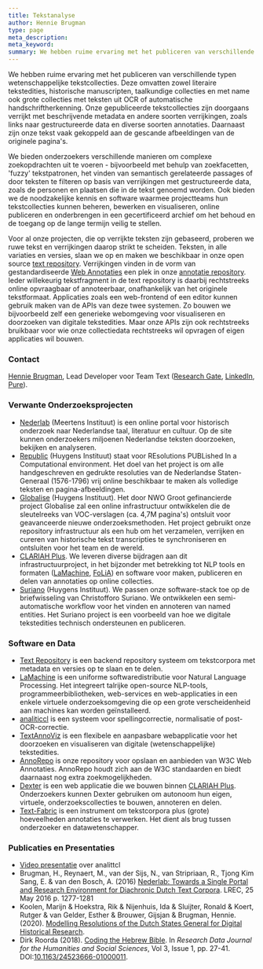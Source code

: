 ```yaml
---
title: Tekstanalyse
author: Hennie Brugman
type: page
meta_description:
meta_keyword:
summary: We hebben ruime ervaring met het publiceren van verschillende typen wetenschappelijke tekstcollecties, zowel literaire tekstedities, historische manuscripten, taalkundige collecties en met name ook grote collecties met teksten uit OCR of automatische handschriftherkenning.
---
```

We hebben ruime ervaring met het publiceren van verschillende typen wetenschappelijke tekstcollecties. Deze omvatten zowel literaire tekstedities, historische manuscripten, taalkundige collecties en met name ook grote collecties met teksten uit OCR of automatische handschriftherkenning. Onze gepubliceerde tekstcollecties zijn doorgaans verrijkt met beschrijvende metadata en andere soorten verrijkingen, zoals links naar gestructureerde data en diverse soorten annotaties. Daarnaast zijn onze tekst vaak gekoppeld aan de gescande afbeeldingen van de originele pagina's.

We bieden onderzoekers verschillende manieren om complexe zoekopdrachten uit te voeren - bijvoorbeeld met behulp van zoekfacetten, 'fuzzy' tekstpatronen, het vinden van semantisch gerelateerde passages of door teksten te filteren op basis van verrijkingen met gestructureerde data, zoals de personen en plaatsen die in de tekst genoemd worden. Ook bieden we de noodzakelijke kennis en software waarmee projectteams hun tekstcollecties kunnen beheren, bewerken en visualiseren, online publiceren en onderbrengen in een gecertificeerd archief om het behoud en de toegang op de lange termijn veilig te stellen.

Voor al onze projecten, die op verrijkte teksten zijn gebaseerd, proberen we ruwe tekst en verrijkingen daarop strikt te scheiden. Teksten, in alle variaties en versies, slaan we op en maken we beschikbaar in onze open source [text repository](https://github.com/knaw-huc/textrepo). Verrijkingen vinden in de vorm van gestandardiseerde [Web Annotaties](https://www.w3.org/annotation/) een plek in onze [annotatie repository](https://github.com/knaw-huc/annorepo). Ieder willekeurig tekstfragment in de text repository is daarbij rechtstreeks online opvraagbaar of annoteerbaar, onafhankelijk van het originele tekstformaat. Applicaties zoals een web-frontend of een editor kunnen gebruik maken van de APIs van deze twee systemen. Zo bouwen we bijvoorbeeld zelf een generieke webomgeving voor visualiseren en doorzoeken van digitale tekstedities. Maar onze APIs zijn ook rechtstreeks bruikbaar voor wie onze collectiedata rechtstreeks wil opvragen of eigen applicaties wil bouwen.

### Contact

[Hennie Brugman](mailto:hennie.brugman@di.huc.knaw.nl), Lead Developer voor Team Text ([Research Gate](https://www.researchgate.net/profile/Hennie-Brugman), [LinkedIn](https://nl.linkedin.com/in/hennie-brugman-8327369), [Pure](https://pure.knaw.nl/portal/en/persons/h-brugman)).

### Verwante Onderzoeksprojecten

* [Nederlab](https://www.nederlab.nl) (Meertens Instituut) is een online portal voor historisch onderzoek naar Nederlandse taal, literatuur en cultuur. Op de site kunnen onderzoekers miljoenen Nederlandse teksten doorzoeken, bekijken en analyseren.
* [Republic](https://republic.huygens.knaw.nl) (Huygens Instituut) staat voor REsolutions PUBLished In a Computational environment. Het doel van het project is om alle handgeschreven en gedrukte resoluties van de Nederlandse Staten-Generaal (1576-1796) vrij online beschikbaar te maken als volledige teksten en pagina-afbeeldingen.
* [Globalise](https://globalise.huygens.knaw.nl) (Huygens Instituut). Het door NWO Groot gefinancierde project Globalise zal een online infrastructuur ontwikkelen die de sleutelreeks van VOC-verslagen (ca. 4,7M pagina's) ontsluit voor geavanceerde nieuwe onderzoeksmethoden. Het project gebruikt onze repository infrastructuur als een hub om het verzamelen, verrijken en cureren van historische tekst transcripties te synchroniseren en ontsluiten voor het team en de wereld.
* [CLARIAH Plus](https://www.clariah.nl/). We leveren diverse bijdragen aan dit infrastructuurproject, in het bijzonder met betrekking tot NLP tools en formaten ([LaMachine](https://proycon.github.io/LaMachine), [FoLiA](https://proycon.github.io/folia)) en software voor maken, publiceren en delen van annotaties op online collecties.
* [Suriano](https://www.huygens.knaw.nl/en/projecten/correspondence-of-christofforo-suriano/) (Huygens Instituut). We passen onze software-stack toe op de briefwisseling van Christofforo Suriano. We ontwikkelen een semi-automatische workflow voor het vinden en annoteren van named entities. Het Suriano project is een voorbeeld van hoe we digitale tekstedities technisch ondersteunen en publiceren.

### Software en Data

* [Text Repository](https://github.com/knaw-huc/textrepo) is een backend repository systeem om tekstcorpora met metadata en versies op te slaan en te delen.
* [LaMachine](https://proycon.github.io/LaMachine) is een uniforme softwaredistributie voor Natural Language Processing. Het integreert talrijke open-source NLP-tools, programmeerbibliotheken, web-services en web-applicaties in een enkele virtuele onderzoeksomgeving die op een grote verscheidenheid aan machines kan worden geïnstalleerd.
* [analiticcl](https://github.com/proycon/analiticcl) is een systeem voor spellingcorrectie, normalisatie of post-OCR-correctie.
* [TextAnnoViz](https://github.com/knaw-huc/textannoviz) is een flexibele en aanpasbare webapplicatie voor het doorzoeken en visualiseren van digitale (wetenschappelijke) tekstedities.
* [AnnoRepo](https://github.com/knaw-huc/annorepo) is onze repository voor opslaan en aanbieden van W3C Web Annotaties. AnnoRepo houdt zich aan de W3C standaarden en biedt daarnaast nog extra zoekmogelijkheden.
* [Dexter](https://github.com/knaw-huc/Dexter) is een web applicatie die we bouwen binnen [CLARIAH Plus](https://www.clariah.nl). Onderzoekers kunnen Dexter gebruiken om autonoom hun eigen, virtuele, onderzoekscollecties te bouwen, annoteren en delen.
* [Text-Fabric](https://annotation.github.io/text-fabric/tf/index.html) is een instrument om tekstcorpora plus (grote) hoeveelheden annotaties te verwerken. Het dient als brug tussen onderzoeker en datawetenschapper.

### Publicaties en Presentaties

* [Video presentatie](https://diode.zone/w/kkrqA4MocGwxyC3s68Zsq7) over analittcl
* Brugman, H., Reynaert, M., van der Sijs, N., van Stripriaan, R., Tjong Kim Sang, E. & van den Bosch, A. (2016) [Nederlab: Towards a Single Portal and Research Environment for Diachronic Dutch Text Corpora](https://aclanthology.org/L16-1203/). LREC, 25 May 2016 p. 1277-1281
* Koolen, Marijn & Hoekstra, Rik & Nijenhuis, Ida & Sluijter, Ronald & Koert, Rutger & van Gelder, Esther & Brouwer, Gijsjan & Brugman, Hennie. (2020). [Modelling Resolutions of the Dutch States General for Digital Historical Research](https://pure.knaw.nl/portal/en/publications/modelling-resolutions-of-the-dutch-states-general-for-digital-his). 
* Dirk Roorda (2018). [Coding the Hebrew Bible](https://brill.com/view/journals/rdj/3/1/article-p27_27.xml). In _Research Data Journal for the Humanities and Social Sciences_, Vol 3, Issue 1, pp. 27-41. DOI:[10.1163/24523666-01000011](https://doi.org/10.1163/24523666-01000011).
